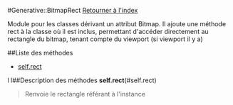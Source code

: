 #Generative::BitmapRect
[Retourner à l'index](README.md)

Module pour les classes dérivant un attribut Bitmap. Il ajoute une méthode rect à la classe
    où il est inclus, permettant d'accéder directement au rectangle du bitmap, tenant compte du viewport (si viewport il y a)

##Liste des méthodes
*    [self.rect](#self.rect)

l
l##Description des méthodes
**self.rect**(#self.rect)

> Renvoie le rectangle référant à l'instance

  
> 





